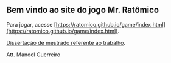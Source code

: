 ## Bem vindo ao site do jogo Mr. Ratômico

Para jogar, acesse [https://ratomico.github.io/game/index.html](https://ratomico.github.io/game/index.html).

[Dissertação de mestrado referente ao trabalho](http://www2.fc.unesp.br/BibliotecaVirtual/DetalhaDocumentoAction.do?idDocumento=744).

Att.
Manoel Guerreiro
